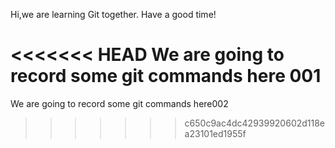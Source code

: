 Hi,we are learning Git together.
Have a good time!

<<<<<<< HEAD
We are going to record some git commands here 001
=======
We are going to record some git commands here002

>>>>>>> c650c9ac4dc42939920602d118ea23101ed1955f
